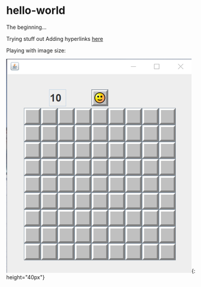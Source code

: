 # hello-world
The beginning...

Trying stuff out
Adding hyperlinks [here](https://www.google.com)

Playing with image size:

![](1.png){: height="40px"}

